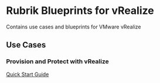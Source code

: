 # Rubrik Blueprints for vRealize
Contains use cases and blueprints for VMware vRealize

## Use Cases

### Provision and Protect with vRealize

[Quick Start Guide](https://github.com/rubrikinc/rubrik-blueprints-for-vrealize/blob/master/Provision-and-Protect/quick-start.md)
